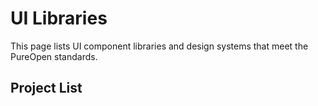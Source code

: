 # UI Libraries

This page lists UI component libraries and design systems that meet the PureOpen standards.

## Project List

<!-- Projects will be added here after review -->